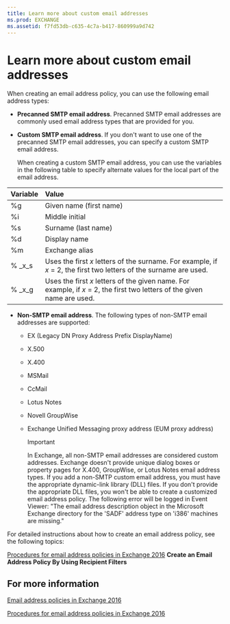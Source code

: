 ```yaml
---
title: Learn more about custom email addresses
ms.prod: EXCHANGE
ms.assetid: f7fd53db-c635-4c7a-b417-860999a9d742
---
```



# Learn more about custom email addresses

When creating an email address policy, you can use the following email address types:
  
    
    


- **Precanned SMTP email address**. Precanned SMTP email addresses are commonly used email address types that are provided for you.
    
  
- **Custom SMTP email address**. If you don't want to use one of the precanned SMTP email addresses, you can specify a custom SMTP email address.
    
    When creating a custom SMTP email address, you can use the variables in the following table to specify alternate values for the local part of the email address.
    

|**Variable**|**Value**|
|:-----|:-----|
|%g  <br/> |Given name (first name)  <br/> |
|%i  <br/> |Middle initial  <br/> |
|%s  <br/> |Surname (last name)  <br/> |
|%d  <br/> |Display name  <br/> |
|%m  <br/> |Exchange alias  <br/> |
|% _x_s  <br/> |Uses the first  _x_ letters of the surname. For example, if _x_ = 2, the first two letters of the surname are used. <br/> |
|% _x_g  <br/> |Uses the first  _x_ letters of the given name. For example, if _x_ = 2, the first two letters of the given name are used. <br/> |
   
- **Non-SMTP email address**. The following types of non-SMTP email addresses are supported:
    
  - EX (Legacy DN Proxy Address Prefix DisplayName)
    
  
  - X.500
    
  
  - X.400
    
  
  - MSMail
    
  
  - CcMail
    
  
  - Lotus Notes
    
  
  - Novell GroupWise
    
  
  - Exchange Unified Messaging proxy address (EUM proxy address)
    
  

    > [!IMPORTANT]
      > In Exchange, all non-SMTP email addresses are considered custom addresses. Exchange doesn't provide unique dialog boxes or property pages for X.400, GroupWise, or Lotus Notes email address types. If you add a non-SMTP custom email address, you must have the appropriate dynamic-link library (DLL) files. If you don't provide the appropriate DLL files, you won't be able to create a customized email address policy. The following error will be logged in Event Viewer: "The email address description object in the Microsoft Exchange directory for the 'SADF' address type on 'i386' machines are missing." 

For detailed instructions about how to create an email address policy, see the following topics:
  
    
    

 [Procedures for email address policies in Exchange 2016](procedures-for-email-address-policies-in-exchange-2016.md) **Create an Email Address Policy By Using Recipient Filters**
## For more information

 [Email address policies in Exchange 2016](email-address-policies-in-exchange-2016.md)
  
    
    
 [Procedures for email address policies in Exchange 2016](procedures-for-email-address-policies-in-exchange-2016.md)
  
    
    

